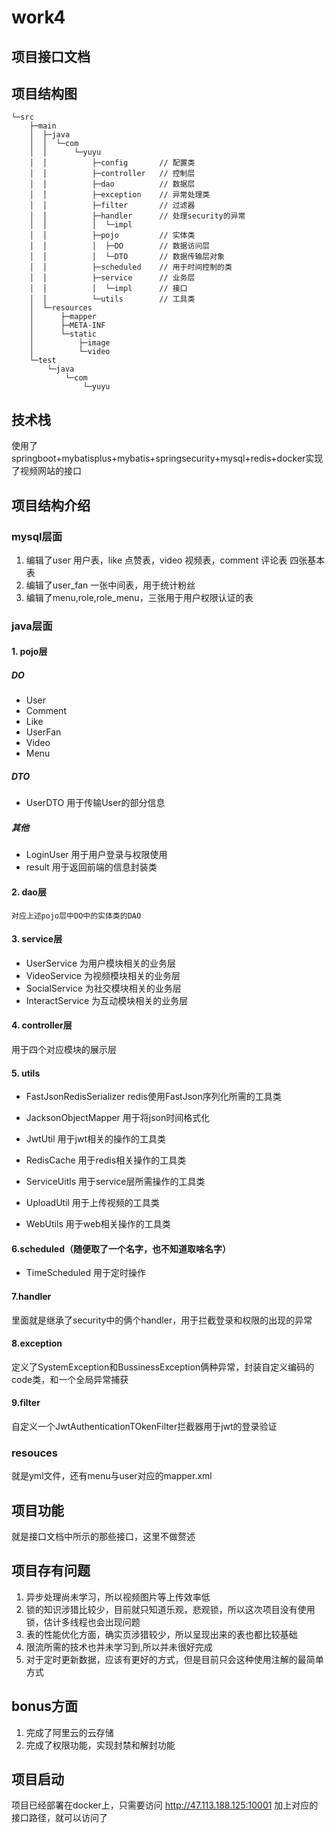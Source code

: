 # work4
## 项目接口文档
[](https://apifox.com/apidoc/shared-0d2df84b-f7ac-4398-bdcf-78027d357195)
## 项目结构图
```
└─src
    ├─main
    │  ├─java
    │  │  └─com
    │  │      └─yuyu
    │  │          ├─config       // 配置类
    │  │          ├─controller   // 控制层
    │  │          ├─dao          // 数据层
    │  │          ├─exception    // 异常处理类
    │  │          ├─filter       // 过滤器
    │  │          ├─handler      // 处理security的异常
    │  │          │  └─impl      
    │  │          ├─pojo         // 实体类
    │  │          │  ├─DO        // 数据访问层
    │  │          │  └─DTO       // 数据传输层对象
    │  │          ├─scheduled    // 用于时间控制的类
    │  │          ├─service      // 业务层
    │  │          │  └─impl      // 接口
    │  │          └─utils        // 工具类
    │  └─resources
    │      ├─mapper
    │      ├─META-INF
    │      └─static
    │          ├─image
    │          └─video
    └─test
        └─java
            └─com
                └─yuyu

```
## 技术栈
使用了springboot+mybatisplus+mybatis+springsecurity+mysql+redis+docker实现了视频网站的接口
## 项目结构介绍
### mysql层面
1. 编辑了user 用户表，like 点赞表，video 视频表，comment 评论表 四张基本表
2. 编辑了user_fan 一张中间表，用于统计粉丝
3. 编辑了menu,role,role_menu，三张用于用户权限认证的表

### java层面
#### 1. pojo层
##### DO
   - User
   - Comment
   - Like
   - UserFan
   - Video
   - Menu
##### DTO
   - UserDTO 用于传输User的部分信息
##### 其他
   - LoginUser 用于用户登录与权限使用
   - result
   用于返回前端的信息封装类
#### 2. dao层
    对应上述pojo层中DO中的实体类的DAO
#### 3. service层
- UserService 为用户模块相关的业务层
- VideoService 为视频模块相关的业务层
- SocialService 为社交模块相关的业务层
- InteractService 为互动模块相关的业务层

#### 4. controller层
用于四个对应模块的展示层

#### 5. utils
- FastJsonRedisSerializer redis使用FastJson序列化所需的工具类

- JacksonObjectMapper 用于将json时间格式化
- JwtUtil 用于jwt相关的操作的工具类
- RedisCache 用于redis相关操作的工具类
- ServiceUitls 用于service层所需操作的工具类
- UploadUtil 用于上传视频的工具类
- WebUtils 用于web相关操作的工具类
  
#### 6.scheduled（随便取了一个名字，也不知道取啥名字）
- TimeScheduled 用于定时操作

#### 7.handler
里面就是继承了security中的俩个handler，用于拦截登录和权限的出现的异常

#### 8.exception
定义了SystemException和BussinessException俩种异常，封装自定义编码的code类，和一个全局异常捕获

#### 9.filter
自定义一个JwtAuthenticationTOkenFilter拦截器用于jwt的登录验证

### resouces
就是yml文件，还有menu与user对应的mapper.xml

## 项目功能
就是接口文档中所示的那些接口，这里不做赘述

## 项目存有问题
1. 异步处理尚未学习，所以视频图片等上传效率低
2. 锁的知识涉猎比较少，目前就只知道乐观，悲观锁，所以这次项目没有使用锁，估计多线程也会出现问题
3. 表的性能优化方面，确实页涉猎较少，所以呈现出来的表也都比较基础
4. 限流所需的技术也并未学习到,所以并未很好完成
5. 对于定时更新数据，应该有更好的方式，但是目前只会这种使用注解的最简单方式

## bonus方面
1. 完成了阿里云的云存储
2. 完成了权限功能，实现封禁和解封功能
## 项目启动
项目已经部署在docker上，只需要访问 http://47.113.188.125:10001 加上对应的接口路径，就可以访问了




